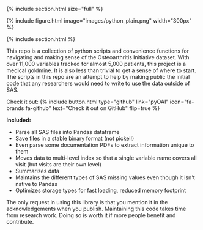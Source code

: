 ---
---
{% include section.html size="full" %}

{% include figure.html image="images/python_plain.png" width="300px" %}

{% include section.html %}

This repo is a collection of python scripts and convenience functions for navigating and making sense of the Osteoarthritis Initiative dataset. With over 11,000 variables tracked for almost 5,000 patients, this project is a medical goldmine. It is also less than trivial to get a sense of where to start. The scripts in this repo are an attempt to help by making public the initial code that any researchers would need to write to use the data outside of SAS.

Check it out: {%
  include button.html
  type="github"
  link="pyOAI"
  icon="fa-brands fa-github"
  text="Check it out on GitHub"
  flip=true
%}

**Included:**
- Parse all SAS files into Pandas dataframe
- Save files in a stable binary format (not pickel!)
- Even parse some documentation PDFs to extract information unique to them
- Moves data to multi-level index so that a single variable name covers all visit (but visits are their own level)
- Summarizes data
- Maintains the different types of SAS missing values even though it isn't native to Pandas
- Optimizes storage types for fast loading, reduced memory footprint

The only request in using this library is that you mention it in the acknowledgements when you publish. Maintaining this code takes time from research work. Doing so is worth it if more people benefit and contribute.
